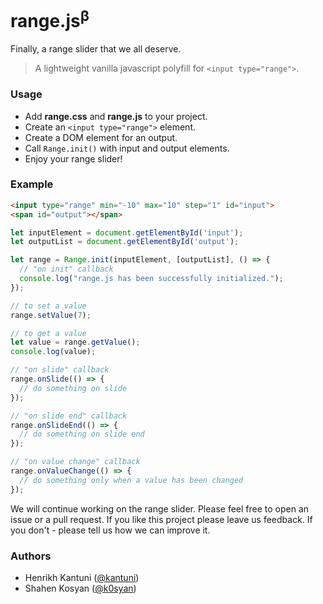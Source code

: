 # range.js<sup>β</sup>
Finally, a range slider that we all deserve.

> A lightweight vanilla javascript polyfill for `<input type="range">`.

### Usage

- Add **range.css** and **range.js** to your project.
- Create an `<input type="range">` element.
- Create a DOM element for an output.
- Call `Range.init()` with input and output elements.
- Enjoy your range slider!

### Example
```html
<input type="range" min="-10" max="10" step="1" id="input">
<span id="output"></span>
```

```javascript
let inputElement = document.getElementById('input');
let outputList = document.getElementById('output');

let range = Range.init(inputElement, [outputList], () => {
  // "on init" callback
  console.log("range.js has been successfully initialized.");
});

// to set a value
range.setValue(7);

// to get a value
let value = range.getValue();
console.log(value);

// "on slide" callback
range.onSlide(() => {
  // do something on slide
});

// "on slide end" callback
range.onSlideEnd(() => {
  // do something on slide end
});

// "on value change" callback
range.onValueChange(() => {
  // do something only when a value has been changed
});
```

We will continue working on the range slider. 
Please feel free to open an issue or a pull request. 
If you like this project please leave us feedback. 
If you don't - please tell us how we can improve it.

### Authors
- Henrikh Kantuni ([@kantuni](https://github.com/kantuni))
- Shahen Kosyan ([@k0syan](https://github.com/k0syan))